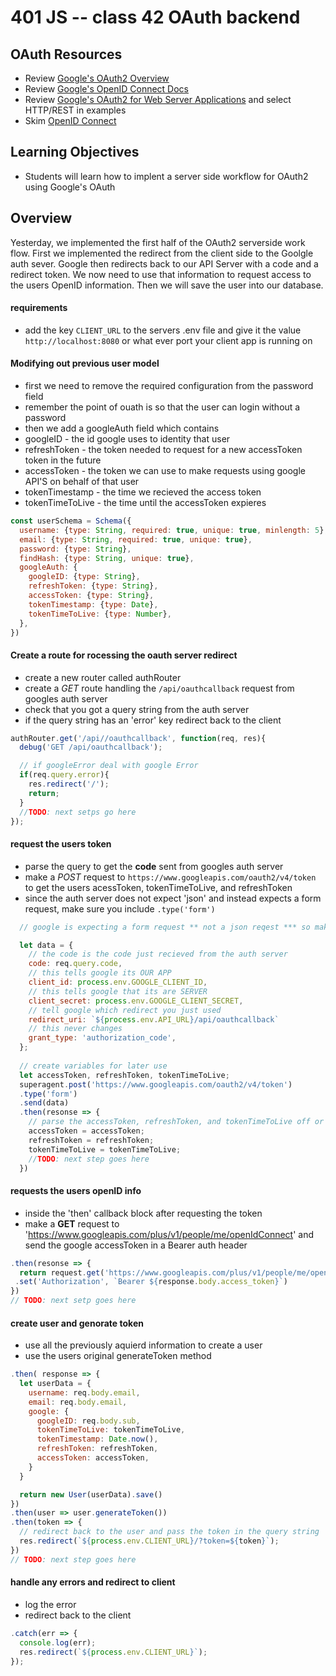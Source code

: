 401 JS -- class 42 OAuth backend
===

## OAuth Resources
* Review [Google's OAuth2 Overview]
* Review [Google's OpenID Connect Docs]
* Review [Google's OAuth2 for Web Server Applications] and select HTTP/REST in examples
* Skim [OpenID Connect]

## Learning Objectives
* Students will learn how to implent a server side workflow for OAuth2 using Google's OAuth

## Overview
Yesterday, we implemented the first half of the OAuth2 serverside work flow. First we implemented the redirect from the client side to the Goolgle auth sever. Google then redirects back to our API Server with a code and a redirect token. We now need to use that information to request access to the users OpenID information. Then we will save the user into our database.

#### requirements
* add the key `CLIENT_URL` to the servers .env file and give it the value `http://localhost:8080` or what ever port your client app is running on

#### Modifying out previous user model
* first we need to remove the required configuration from the password field
 * remember the point of ouath is so that the user can login without a password
* then we add a googleAuth field which contains
 * googleID - the id google uses to identity that user
 * refreshToken - the token needed to request for a new accessToken token in the future
 * accessToken - the token we can use to make requests using google API'S on behalf of that user
 * tokenTimestamp - the time we recieved the access token
 * tokenTimeToLive - the time until the accessToken expieres
``` javascript
const userSchema = Schema({
  username: {type: String, required: true, unique: true, minlength: 5},
  email: {type: String, required: true, unique: true},
  password: {type: String},
  findHash: {type: String, unique: true},
  googleAuth: {
    googleID: {type: String},
    refreshToken: {type: String},
    accessToken: {type: String},
    tokenTimestamp: {type: Date},
    tokenTimeToLive: {type: Number},
  },
})
```

#### Create a route for rocessing the oauth server redirect 
* create a new router called authRouter
* create a *GET* route handling the `/api/oauthcallback` request from googles auth server
* check that you got a query string from the auth server
 * if the query string has an 'error' key redirect back to the client
 
``` javascript 
authRouter.get('/api//oauthcallback', function(req, res){
  debug('GET /api/oauthcallback');

  // if googleError deal with google Error
  if(req.query.error){
    res.redirect('/');
    return;
  }
  //TODO: next setps go here
});
```

#### request the users token
* parse the query to get the **code** sent from googles auth server
* make a *POST* request to `https://www.googleapis.com/oauth2/v4/token` to get the users acessToken, tokenTimeToLive, and refreshToken
 * since the auth server does not expect 'json' and instead expects a form request, make sure you include `.type('form')`
``` javascript
  // google is expecting a form request ** not a json reqest *** so make sure you use .type('form')

  let data = {
    // the code is the code just recieved from the auth server
    code: req.query.code,
    // this tells google its OUR APP
    client_id: process.env.GOOGLE_CLIENT_ID,
    // this tells google that its are SERVER
    client_secret: process.env.GOOGLE_CLIENT_SECRET,
    // tell google which redirect you just used
    redirect_uri: `${process.env.API_URL}/api/oauthcallback`
    // this never changes
    grant_type: 'authorization_code', 
  };
  
  // create variables for later use
  let accessToken, refreshToken, tokenTimeToLive;
  superagent.post('https://www.googleapis.com/oauth2/v4/token')
  .type('form')
  .send(data)
  .then(resonse => {
    // parse the accessToken, refreshToken, and tokenTimeToLive off or req.body
    accessToken = accessToken;
    refreshToken = refreshToken;
    tokenTimeToLive = tokenTimeToLive;
    //TODO: next step goes here
  })
```

#### requests the users openID info
* inside the 'then' callback block after requesting the token
 * make  a **GET** request to 'https://www.googleapis.com/plus/v1/people/me/openIdConnect' and send the google  accessToken in a Bearer auth header

 ``` javascript
.then(resonse => {
   return request.get('https://www.googleapis.com/plus/v1/people/me/openIdConnect')
  .set('Authorization', `Bearer ${response.body.access_token}`)
})
// TODO: next setp goes here
 ```

#### create user and genorate token
* use all the previously aquierd information to create a user 
* use the users original generateToken method
``` javascript
.then( response => {
  let userData = {
    username: req.body.email,
    email: req.body.email,
    google: {
      googleID: req.body.sub,
      tokenTimeToLive: tokenTimeToLive,
      tokenTimestamp: Date.now(),
      refreshToken: refreshToken,
      accessToken: accessToken,
    }
  }

  return new User(userData).save()
})
.then(user => user.generateToken())
.then(token => {
  // redirect back to the user and pass the token in the query string
  res.redirect(`${process.env.CLIENT_URL}/?token=${token}`);
})
// TODO: next step goes here
```

#### handle any errors and redirect to client
* log the error
* redirect back to the client 
``` javascript
.catch(err => {
  console.log(err);
  res.redirect(`${process.env.CLIENT_URL}`);
});
```

<!--links -->
[OpenID Connect]: http://openid.net/connect/
[Google's OAuth2 Overview]: https://developers.google.com/identity/protocols/OAuth2
[Google's OpenID Connect Docs]: https://developers.google.com/identity/protocols/OpenIDConnect
[Google's OAuth2 for Web Server Applications]: https://developers.google.com/identity/protocols/OAuth2WebServer
